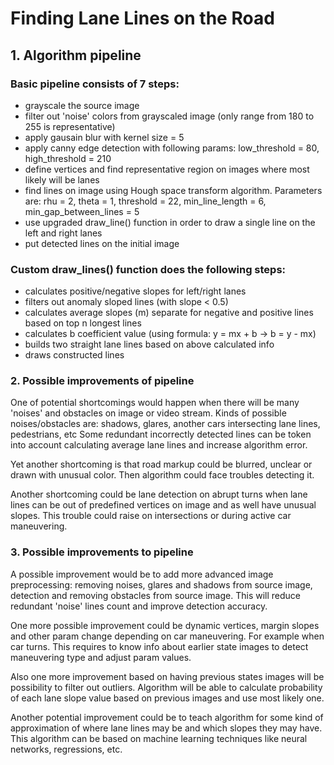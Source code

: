 # **Finding Lane Lines on the Road** 

## 1. Algorithm pipeline
### Basic pipeline consists of 7 steps:
 - grayscale the source image
 - filter out 'noise' colors from grayscaled image (only range from 180 to 255 is representative)
 - apply gausain blur with kernel size = 5 
 - apply canny edge detection with following params: low_threshold = 80, high_threshold = 210
 - define vertices and find representative region on images where most likely will be lanes
 - find lines on image using Hough space transform algorithm. Parameters are: rhu = 2, theta = 1, threshold = 22, min_line_length = 6, min_gap_between_lines = 5
 - use upgraded draw_line() function in order to draw a single line on the left and right lanes
 - put detected lines on the initial image

### Custom draw_lines() function does the following steps:
- calculates positive/negative slopes for left/right lanes 
- filters out anomaly sloped lines (with slope < 0.5)
- calculates average slopes (m) separate for negative and positive lines based on top n longest lines
- calculates b coefficient value (using formula: y = mx + b -> b = y - mx)
- builds two straight lane lines based on above calculated info
- draws constructed lines

### 2. Possible improvements of pipeline
One of potential shortcomings would happen when there will be many 'noises' and obstacles on image or video stream. 
Kinds of possible noises/obstacles are: shadows, glares, another cars intersecting lane lines, pedestrians, etc
Some redundant incorrectly detected lines can be token into account calculating average lane lines and increase algorithm error.

Yet another shortcoming is that road markup could be blurred, unclear or drawn with unusual color. Then algorithm could face troubles detecting it. 

Another shortcoming could be lane detection on abrupt turns when lane lines can be out of predefined vertices on image and as well have unusual slopes. This trouble could raise on intersections or during active car maneuvering.

### 3. Possible improvements to pipeline

A possible improvement would be to add more advanced image preprocessing: removing noises, glares and shadows from source image, detection and removing obstacles from source image. This will reduce redundant 'noise' lines count and improve detection accuracy.

One more possible improvement could be dynamic vertices, margin slopes and other param change depending on car maneuvering. For example when car turns. This requires to know info about earlier state images to detect maneuvering type and adjust param values.

Also one more improvement based on having previous states images will be possibility to filter out outliers. Algorithm will be able to calculate probability of each lane slope value based on previous images and use most likely one.

Another potential improvement could be to teach algorithm for some kind of approximation of where lane lines may be and which slopes they may have. This algorithm can be based on machine learning techniques like neural networks, regressions, etc.
